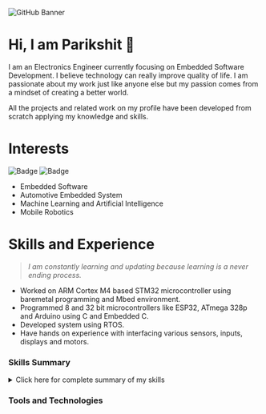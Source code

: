 ![GitHub Banner](https://user-images.githubusercontent.com/80714882/200172123-4bd162c7-ef93-4365-a4b0-0729d9a019a2.gif)

# Hi, I am Parikshit 👋

I am an Electronics Engineer currently focusing on Embedded Software Development. I believe technology can really improve quality of life. I am passionate about my work just like anyone else but my passion comes from a mindset of creating a better world.

All the projects and related work on my profile have been developed from scratch applying my knowledge and skills.

# Interests

![Badge](https://img.shields.io/badge/Embedded_Systems-1f6feb?style=for-the-badge)
![Badge](https://img.shields.io/badge/AI/ML-orange?style=for-the-badge)

- Embedded Software
- Automotive Embedded System
- Machine Learning and Artificial Intelligence
- Mobile Robotics

# Skills and Experience

> *I am constantly learning and updating because learning is a never ending process.*

- Worked on ARM Cortex M4 based STM32 microcontroller using baremetal programming and Mbed environment.
- Programmed 8 and 32 bit microcontrollers like ESP32, ATmega 328p and Arduino using C and Embedded C.
- Developed system using RTOS.
- Have hands on experience with interfacing various sensors, inputs, displays and motors.

### Skills Summary

<details>
<summary> Click here for complete summary of my skills </summary>

#### Micro-controllers 
- ARM Cortex M4 based STM32 
- ESP32 
- AVR 
- Arduino

#### Programming Languages 
- C and Embedded C

#### Communication Protocols  
- I2C, SPI, UART 
- Bluetooth

#### Micro-controller Peripherals 
- GPIO, ADC, Timers, PWM, Interrupts

#### Real time operating systems 
- FreeRTOS
  
 #### Integrated Development Environment
 - STM32Cube
 - Mbed Studio 
 - Atmel(Microchip) Studio
</details>

### Tools and Technologies 

